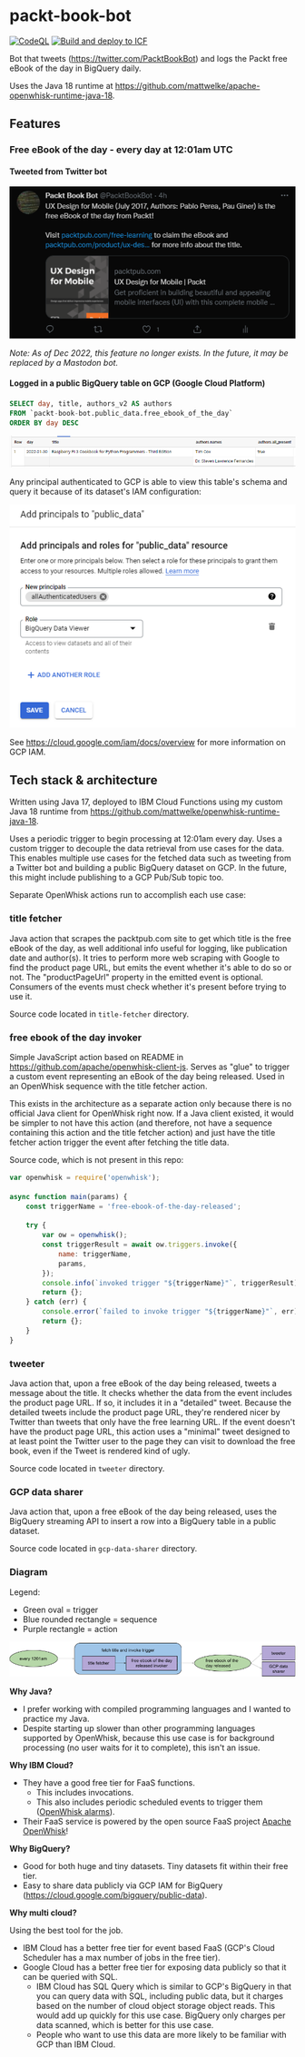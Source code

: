 # packt-book-bot

[![CodeQL](https://github.com/mattwelke/packt-book-bot/actions/workflows/codeql-analysis.yml/badge.svg?branch=main)](https://github.com/mattwelke/packt-book-bot/actions/workflows/codeql-analysis.yml)
[![Build and deploy to ICF](https://github.com/mattwelke/packt-book-bot/actions/workflows/build_and_deploy.yml/badge.svg)](https://github.com/mattwelke/packt-book-bot/actions/workflows/build_and_deploy.yml)

Bot that tweets (https://twitter.com/PacktBookBot) and logs the Packt free eBook of the day in BigQuery daily.

Uses the Java 18 runtime at https://github.com/mattwelke/apache-openwhisk-runtime-java-18.

## Features

### Free eBook of the day - every day at 12:01am UTC
  
#### Tweeted from Twitter bot

![Screenshot of free eBook of the day tweet](img/tweet_example.png)

*Note: As of Dec 2022, this feature no longer exists. In the future, it may be replaced by a Mastodon bot.*

#### Logged in a public BigQuery table on GCP (Google Cloud Platform)

```sql
SELECT day, title, authors_v2 AS authors
FROM `packt-book-bot.public_data.free_ebook_of_the_day`
ORDER BY day DESC
```

![screenshot of BigQuery results](img/bigquery_results.png)

Any principal authenticated to GCP is able to view this table's schema and query it because of its dataset's IAM configuration:

![Screenshot of BigQuery dataset IAM](img/bigquery_iam.png)

See https://cloud.google.com/iam/docs/overview for more information on GCP IAM.

## Tech stack & architecture

Written using Java 17, deployed to IBM Cloud Functions using my custom Java 18 runtime from https://github.com/mattwelke/openwhisk-runtime-java-18.

Uses a periodic trigger to begin processing at 12:01am every day. Uses a custom trigger to decouple the data retrieval from use cases for the data. This enables multiple use cases for the fetched data such as tweeting from a Twitter bot and building a public BigQuery dataset on GCP. In the future, this might include publishing to a GCP Pub/Sub topic too.

Separate OpenWhisk actions run to accomplish each use case:

### title fetcher

Java action that scrapes the packtpub.com site to get which title is the free eBook of the day, as well additional info useful for logging, like publication date and author(s). It tries to perform more web scraping with Google to find the product page URL, but emits the event whether it's able to do so or not. The "productPageUrl" property in the emitted event is optional. Consumers of the events must check whether it's present before trying to use it.

Source code located in `title-fetcher` directory.

### free ebook of the day invoker

Simple JavaScript action based on README in https://github.com/apache/openwhisk-client-js. 
Serves as "glue" to trigger a custom event representing an eBook of the day being released. Used in an OpenWhisk sequence with the title fetcher action.

This exists in the architecture as a separate action only because there is no official Java client for OpenWhisk right now. If a Java client existed, it would be simpler to not have this action (and therefore, not have a sequence containing this action and the title fetcher action) and just have the title fetcher action trigger the event after fetching the title data.

Source code, which is not present in this repo:

```javascript
var openwhisk = require('openwhisk');

async function main(params) {
    const triggerName = 'free-ebook-of-the-day-released';
    
    try {
        var ow = openwhisk();
        const triggerResult = await ow.triggers.invoke({
            name: triggerName,
            params,
        });
        console.info(`invoked trigger "${triggerName}"`, triggerResult);
        return {};
    } catch (err) {
        console.error(`failed to invoke trigger "${triggerName}"`, err);
        return {};
    }
}
```

### tweeter

Java action that, upon a free eBook of the day being released, tweets a message about the title. It checks whether the data from the event includes the product page URL. If so, it includes it in a "detailed" tweet. Because the detailed tweets include the product page URL, they're rendered nicer by Twitter than tweets that only have the free learning URL. If the event doesn't have the product page URL, this action uses a "minimal" tweet designed to at least point the Twitter user to the page they can visit to download the free book, even if the Tweet is rendered kind of ugly.

Source code located in `tweeter` directory.

### GCP data sharer

Java action that, upon a free eBook of the day being released, uses the BigQuery streaming API to insert a row into a BigQuery table in a public dataset.

Source code located in `gcp-data-sharer` directory.

### Diagram

Legend:

* Green oval = trigger
* Blue rounded rectangle = sequence
* Purple rectangle = action

![architecture diagram](img/architecture.png)

**Why Java?**

* I prefer working with compiled programming languages and I wanted to practice my Java.
* Despite starting up slower than other programming languages supported by OpenWhisk, because this use case is for background processing (no user waits for it to complete), this isn't an issue.

**Why IBM Cloud?**

* They have a good free tier for FaaS functions.
  * This includes invocations.
  * This also includes periodic scheduled events to trigger them ([OpenWhisk alarms](https://github.com/apache/openwhisk-package-alarms/blob/master/provider/lib/cronAlarm.js)).
* Their FaaS service is powered by the open source FaaS project [Apache OpenWhisk](https://openwhisk.apache.org/)! 

**Why BigQuery?**

* Good for both huge and tiny datasets. Tiny datasets fit within their free tier.
* Easy to share data publicly via GCP IAM for BigQuery (https://cloud.google.com/bigquery/public-data).

**Why multi cloud?**

Using the best tool for the job.

* IBM Cloud has a better free tier for event based FaaS (GCP's Cloud Scheduler has a max number of jobs in the free tier).
* Google Cloud has a better free tier for exposing data publicly so that it can be queried with SQL.
  * IBM Cloud has SQL Query which is similar to GCP's BigQuery in that you can query data with SQL, including public data, but it charges based on the number of cloud object storage object reads. This would add up quickly for this use case. BigQuery only charges per data scanned, which is better for this use case.
  * People who want to use this data are more likely to be familiar with GCP than IBM Cloud.
